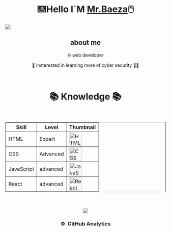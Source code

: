 <div align="center">
<h1 align="center">⌨️Hello I`M <a href="https://www.linkedin.com/in/mrbaeza/">Mr.Baeza</a>🖱️</h1>
</div>
<img src="https://i.imgur.com/czExR2j.png">


<div align="center">
<h2>about me</h2> 


 🌐 web developer
 
 📜 Insterested in learning more of cyber security 🤖🤖
 </div>
<br>






<div align=center>
 <H1>📚 Knowledge 📚</H1>
 <br>
 
<table border="1">
  <tr>
    <th>Skill</th>
    <th>Level</th>
    <th>Thumbnail</th>
  </tr>
  <tr>
    <td>HTML</td>
    <td>Expert</td>
    <td><img src="https://cdn.icon-icons.com/icons2/2415/PNG/512/html_plain_wordmark_logo_icon_146476.png" alt="HTML Logo" width="40" height="40"></td>
  </tr>
  <tr>
    <td>CSS</td>
    <td>Advanced</td>
    <td><img src="https://cdn.icon-icons.com/icons2/2415/PNG/512/css_original_wordmark_logo_icon_146576.png" alt="CSS Logo" width="40" height="40"></td>
  </tr>
  <tr>
    <td>JavaScript</td>
    <td>advanced</td>
    <td><img src="https://cdn.icon-icons.com/icons2/2415/PNG/512/javascript_original_logo_icon_146455.png" alt="JavaScript Logo" width="40" height="40"></td>
  </tr>
  <tr>
    <td>React</td>
    <td>advanced</td>
    <td><img src="https://cdn.icon-icons.com/icons2/2415/PNG/512/react_original_logo_icon_146374.png" alt="React Logo" width="40" height="40"></td>
  </tr>
</table>
</div>
<br>
<br>
<div align="center">
<img src= "https://i.imgur.com/XA9TTZh.png">
 <br>
 
 ### ⚙️ &nbsp;GitHub Analytics
</div>





